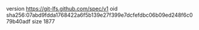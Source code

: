 version https://git-lfs.github.com/spec/v1
oid sha256:07abd9fdda1768422a6f5b139e27f399e7dcfefdbc06b09ed248f6c079b40adf
size 1877
